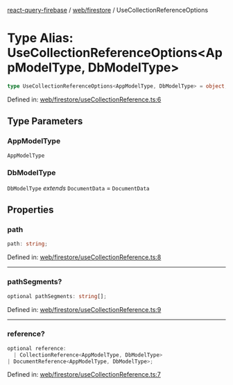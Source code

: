 [react-query-firebase](../../../modules.md) / [web/firestore](../index.md) / UseCollectionReferenceOptions

# Type Alias: UseCollectionReferenceOptions\<AppModelType, DbModelType\>

```ts
type UseCollectionReferenceOptions<AppModelType, DbModelType> = object;
```

Defined in: [web/firestore/useCollectionReference.ts:6](https://github.com/vpishuk/react-query-firebase/blob/09a15a5d938c4bdaa4fd86491bcf8ea41c16371f/web/firestore/useCollectionReference.ts#L6)

## Type Parameters

### AppModelType

`AppModelType`

### DbModelType

`DbModelType` *extends* `DocumentData` = `DocumentData`

## Properties

### path

```ts
path: string;
```

Defined in: [web/firestore/useCollectionReference.ts:8](https://github.com/vpishuk/react-query-firebase/blob/09a15a5d938c4bdaa4fd86491bcf8ea41c16371f/web/firestore/useCollectionReference.ts#L8)

***

### pathSegments?

```ts
optional pathSegments: string[];
```

Defined in: [web/firestore/useCollectionReference.ts:9](https://github.com/vpishuk/react-query-firebase/blob/09a15a5d938c4bdaa4fd86491bcf8ea41c16371f/web/firestore/useCollectionReference.ts#L9)

***

### reference?

```ts
optional reference: 
  | CollectionReference<AppModelType, DbModelType>
| DocumentReference<AppModelType, DbModelType>;
```

Defined in: [web/firestore/useCollectionReference.ts:7](https://github.com/vpishuk/react-query-firebase/blob/09a15a5d938c4bdaa4fd86491bcf8ea41c16371f/web/firestore/useCollectionReference.ts#L7)
